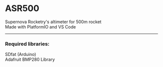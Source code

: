 # ASR500
Supernova Rocketry's altimeter for 500m rocket  
Made with PlatformIO and VS Code

-------------------
### Required libraries:  
SDfat (Arduino)  
Adafruit BMP280 Library
